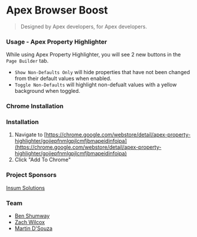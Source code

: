 # Apex Browser Boost

> Designed by Apex developers, for Apex developers.

### Usage - Apex Property Highlighter
While using Apex Property Highlighter, you will see 2 new buttons in the `Page Builder` tab.
* `Show Non-Defaults Only` will hide properties that have not been changed from their default values when enabled.
* `Toggle Non-Defaults` will highlight non-defualt values with a yellow background when toggled.

### Chrome Installation

### Installation
1. Navigate to [https://chrome.google.com/webstore/detail/apex-property-highlighter/gojiepfnmlgpjlcmfjbmapeidinfoipa](https://chrome.google.com/webstore/detail/apex-property-highlighter/gojiepfnmlgpjlcmfjbmapeidinfoipa)
2. Click "Add To Chrome"

### Project Sponsors
[Insum Solutions](http://insum.ca)

### Team
* [Ben Shumway](mailto:bshumway@insum.ca)  
* [Zach Wilcox](mailto:zwilcox@insum.ca)
* [Martin D'Souza](mailto:mdsouza@insum.ca)
